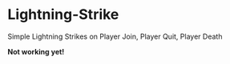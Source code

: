 # Lightning-Strike

Simple Lightning Strikes on Player Join, Player Quit, Player Death 

**Not working yet!**
